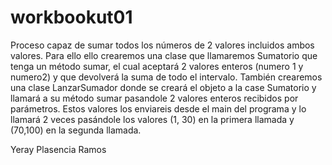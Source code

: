 # workbookut01

Proceso capaz de sumar todos los números de 2 valores incluidos ambos valores. Para ello ello crearemos una clase que llamaremos Sumatorio que tenga un método sumar, el cual aceptará 2 valores enteros (numero 1 y numero2) y que devolverá la suma de todo el intervalo. También crearemos una clase LanzarSumador donde se creará el objeto a la case Sumatorio y llamará a su método sumar pasandole 2 valores enteros recibidos por parámetros. 
Estos valores los enviareis desde el main del programa y lo llamará 2 veces pasándole los valores (1, 30) en la primera llamada y (70,100) en la segunda llamada.

Yeray Plasencia Ramos
